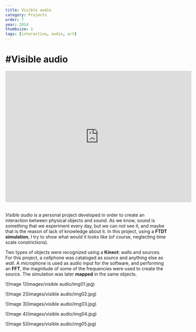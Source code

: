 ```yaml
---
title: Visible audio
category: Projects
order: 7
year: 2014
thumbsize: 1
tags: [interactive, audio, art]
---
```

# #Visible audio

<iframe src="https://player.vimeo.com/video/244585608?title=0&byline=0&portrait=0" width="580" height="409" frameborder="0" webkitallowfullscreen mozallowfullscreen allowfullscreen></iframe>
&nbsp;

*Visible audio* is a personal project developed in order to create an interaction between physical objects and sound. As we know, sound is something that we experiment every day, but we can not see it, and maybe that is the reason of lack of knowledge about it. In this project, using a **FTDT simulation**, I try to show what would it looks like (of course, neglecting time scale constrictions).

Two types of objects were recognized using a **Kinect**: walls and sources. For this project, a cellphone was cataloged as *source* and anything else as *wall*. A microphone is used as audio input for the software, and performing an **FFT**, the magnitude of some of the frequencies were used to create the source. The simulation was later **mapped** in the same objects.


![Image 1](images/visible audio/img01.jpg)

![Image 2](images/visible audio/img02.jpg)

![Image 3](images/visible audio/img03.jpg)

![Image 4](images/visible audio/img04.jpg)

![Image 5](images/visible audio/img05.jpg)
